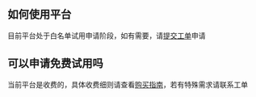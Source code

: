 ## 如何使用平台

目前平台处于白名单试用申请阶段，如有需要，请[提交工单](https://console.cloud.tencent.com/workorder/category)申请

## 可以申请免费试用吗

当前平台是收费的，具体收费细则请查看[购买指南](https://intl.cloud.tencent.com/document/product/1141/45265)，若有特殊需求请联系工单

